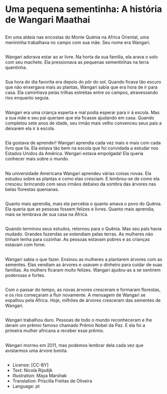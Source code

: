 # Uma pequena sementinha: A história de Wangari Maathai

##
Em uma aldeia nas encostas do Monte Quênia na Africa Oriental, uma menininha trabalhava no campo com sua mãe. Seu nome era Wangari.

##
Wangari adorava estar ao ar livre. Na horta da sua família, ela arava o solo com seu machete. Ela pressionava as pequenas sementinhas na terra quentinha.

##
Sua hora do dia favorita era depois do pôr do sol. Quando ficava tão escuro que não enxergava mais as plantas, Wangari sabia que era hora de ir para casa. Ela caminhava pelas trilhas estreitas entre os campos, atravessando rios enquanto seguia.

##
Wangari era uma criança esperta e mal podia esperar para ir à escola. Mas a sua mãe e seu pai queriam que ela ficasse ajudando em casa. Quando completou sete anos de idade, seu irmão mais velho convenceu seus pais a deixarem ela ir à escola.

##
Ela gostava de aprender! Wangari aprendia cada vez mais e mais com cada livro que lia. Ela estava tão bem na escola que foi convidada a estudar nos Estados Unidos da América. Wangari estava empolgada! Ela queria conhecer mais sobre o mundo.

##
Na universidade Americana Wangari aprendeu várias coisas novas. Ela estudou sobre as plantas e como elas cresciam. E lembrou-se de como ela cresceu: brincando com seus irmãos debaixo da sombra das árvores nas belas florestas quenianas.

##
Quanto mais aprendia, mais ela percebia o quanto amava o povo do Quênia. Ela queria que as pessoas fossem felizes e livres. Quanto mais aprendia, mais se lembrava de sua casa na África.

##
Quando terminou seus estudos, retornou para o Quênia. Mas seu país havia mudado. Grandes fazendas se estendiam pelas terras. As mulheres não tinham lenha para cozinhar. As pessoas estavam pobres e as crianças estavam com fome.

##
Wangari sabia o que fazer. Ensinou as mulheres a plantarem árvores com as sementes. Elas vendiam as árvores e usavam o dinheiro para cuidar de suas famílias. As mulhers ficaram muito felizes. Wangari ajudou-as a se sentirem poderosas e fortes.

##
Com o passar do tempo, as novas árvores cresceram e formaram florestas, e os rios começaram a fluir novamente. A mensagem de Wangari se espalhou pela África. Hoje, milhões de árvores cresceram das sementes de Wangari.

##
Wangari trabalhou duro. Pessoas de todo o mundo reconheceram e lhe deram um prêmio famoso chamado Prêmio Nobel da Paz. E ela foi a primeira mulher africana a receber esse prêmio.

##
Wangari morreu em 2011, mas podemos lembrar dela cada vez que avistarmos uma árvore bonita.

##
* License: [CC-BY]
* Text: Nicola Rijsdijk
* Illustration: Maya Marshak
* Translation: Priscilla Freitas de Oliveira
* Language: pt

